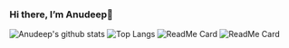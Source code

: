 ### Hi there, I’m Anudeep👋

![Anudeep's github stats](https://github-readme-stats.vercel.app/api?username=anudeepreddy&count_private=true)
![Top Langs](https://github-readme-stats.vercel.app/api/top-langs/?username=anudeepreddy&count_private=true)
![ReadMe Card](https://github-readme-stats.vercel.app/api/pin/?username=anudeepreddy&repo=ckeditor5-mentorpick)
![ReadMe Card](https://github-readme-stats.vercel.app/api/pin/?username=anudeepreddy&repo=github-sweeper)
<!--
**anudeepreddy/anudeepreddy** is a ✨ _special_ ✨ repository because its `README.md` (this file) appears on your GitHub profile.

Here are some ideas to get you started:

- 🔭 I’m currently working on Rea
- 🌱 I’m currently learning ...
- 👯 I’m looking to collaborate on ...
- 🤔 I’m looking for help with bugbounty
- 💬 Ask me about anything
- 📫 How to reach me: 
- 😄 Pronouns: ...
- ⚡ Fun fact: ...
-->
